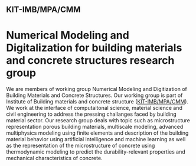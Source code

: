 KIT-IMB/MPA/CMM
---------------
Numerical Modeling and Digitalization for building materials and concrete structures research group 
====================================================================================================

We are members of working group Numerical Modeling and Digitization of Building Materials and Concrete Structures.  Our working group is part of Institute of Building materials and concrete structure ([KIT-IMB/MPA/CMM](https://www.imb.kit.edu/bt/)). We work at the interface of computaitonal science, material science and civil engineering to address the pressing challanges faced by building material sector. Our research group deals with topic such as microstructure representation  porous building materials, multiscale modeling, advanced multiphysics modeling using  finite elements and description of the building material behavior using artificial intelligence and machine learning as well as the representation of the microstructure of concrete using thermodynamic modeling to predict the durability-relevant properties and mechanical characteristics of concrete.
